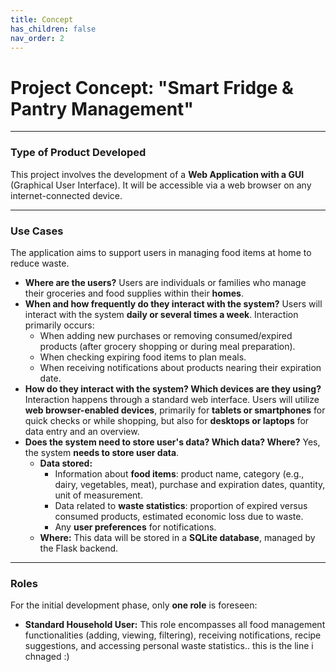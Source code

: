 ```yaml
---
title: Concept
has_children: false
nav_order: 2
---
```


# Project Concept: "Smart Fridge & Pantry Management"

---

### Type of Product Developed

This project involves the development of a **Web Application with a GUI** (Graphical User Interface). It will be accessible via a web browser on any internet-connected device.

---

### Use Cases

The application aims to support users in managing food items at home to reduce waste.

* **Where are the users?** Users are individuals or families who manage their groceries and food supplies within their **homes**.
* **When and how frequently do they interact with the system?** Users will interact with the system **daily or several times a week**. Interaction primarily occurs:
    * When adding new purchases or removing consumed/expired products (after grocery shopping or during meal preparation).
    * When checking expiring food items to plan meals.
    * When receiving notifications about products nearing their expiration date.
* **How do they interact with the system? Which devices are they using?** Interaction happens through a standard web interface. Users will utilize **web browser-enabled devices**, primarily for **tablets or smartphones** for quick checks or while shopping,  but also for **desktops or laptops** for data entry and an overview.
* **Does the system need to store user's data? Which data? Where?** Yes, the system **needs to store user data**.
    * **Data stored:**
        * Information about **food items**: product name, category (e.g., dairy, vegetables, meat), purchase and expiration dates, quantity, unit of measurement.
        * Data related to **waste statistics**: proportion of expired versus consumed products, estimated economic loss due to waste.
        * Any **user preferences** for notifications.
    * **Where:** This data will be stored in a **SQLite database**, managed by the Flask backend.

---

### Roles

For the initial development phase, only **one role** is foreseen:

* **Standard Household User:** This role encompasses all food management functionalities (adding, viewing, filtering), receiving notifications, recipe suggestions, and accessing personal waste statistics..
this is the line i chnaged :)